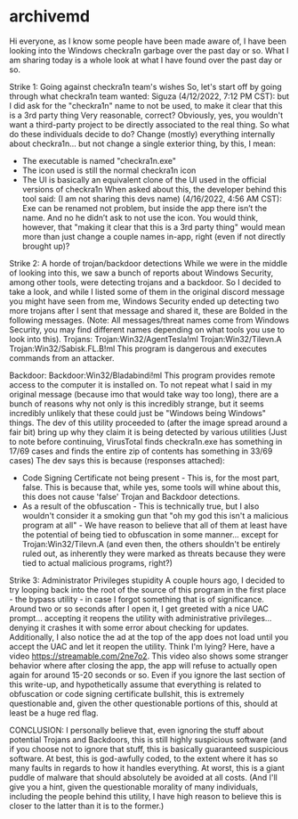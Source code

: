 # archivemd

Hi everyone, as I know some people have been made aware of, I have been looking into the Windows checkra1n garbage over the past day or so. What I am sharing today is a whole look at what I have found over the past day or so.

Strike 1: Going against checkra1n team's wishes
So, let's start off by going through what checkra1n team wanted:
Siguza (4/12/2022, 7:12 PM CST): but I did ask for the "checkra1n" name to not be used, to make it clear that this is a 3rd party thing
Very reasonable, correct? Obviously, yes, you wouldn't want a third-party project to be directly associated to the real thing.
So what do these individuals decide to do? Change (mostly) everything internally about checkra1n... but not change a single exterior thing, by this, I mean:
- The executable is named "checkra1n.exe"
- The icon used is still the normal checkra1n icon
- The UI is basically an equivalent clone of the UI used in the official versions of checkra1n
When asked about this, the developer behind this tool said:
(I am not sharing this devs name) (4/16/2022, 4:56 AM CST): Exe can be renamed not problem, but inside the app there isn’t the name. And no he didn’t ask to not use the icon.
You would think, however, that "making it clear that this is a 3rd party thing" would mean more than just change a couple names in-app, right (even if not directly brought up)?

Strike 2: A horde of trojan/backdoor detections
While we were in the middle of looking into this, we saw a bunch of reports about Windows Security, among other tools, were detecting trojans and a backdoor.
So I decided to take a look, and while I listed some of them in the original discord message you might have seen from me, Windows Security ended up detecting two more trojans after I sent that message and shared it, these are Bolded in the following messages.
(Note: All messages/threat names come from Windows Security, you may find different names depending on what tools you use to look into this).
Trojans:
Trojan:Win32/AgentTesla!ml
Trojan:Win32/Tilevn.A
Trojan:Win32/Sabisk.FL.B!ml
This program is dangerous and executes commands from an attacker.

Backdoor:
Backdoor:Win32/Bladabindi!ml
This program provides remote access to the computer it is installed on.
To not repeat what I said in my original message (because imo that would take way too long), there are a bunch of reasons why not only is this incredibly strange, but it seems incredibly unlikely that these could just be "Windows being Windows" things.
The dev of this utility proceeded to (after the image spread around a fair bit) bring up why they claim it is being detected by various utilities (Just to note before continuing, VirusTotal finds checkra1n.exe has something in 17/69 cases and finds the entire zip of contents has something in 33/69 cases)
The dev says this is because (responses attached):
- Code Signing Certificate not being present - This is, for the most part, false. This is because that, while yes, some tools will whine about this, this does not cause 'false' Trojan and Backdoor detections.
- As a result of the obfuscation - This is technically true, but I also wouldn't consider it a smoking gun that "oh my god this isn't a malicious program at all" - We have reason to believe that all of them at least have the potential of being tied to obfuscation in some manner... except for Trojan:Win32/Tilevn.A (and even then, the others shouldn't be entirely ruled out, as inherently they were marked as threats because they were tied to actual malicious programs, right?)

Strike 3: Administrator Privileges stupidity
A couple hours ago, I decided to try looping back into the root of the source of this program in the first place - the bypass utility - in case I forgot something that is of significance.
Around two or so seconds after I open it, I get greeted with a nice UAC prompt... accepting it reopens the utility with administrative privileges... denying it crashes it with some error about checking for updates. Additionally, I also notice the ad at the top of the app does not load until you accept the UAC and let it reopen the utility.
Think I'm lying? Here, have a video https://streamable.com/2ne7o2. This video also shows some stranger behavior where after closing the app, the app will refuse to actually open again for around 15-20 seconds or so.
Even if you ignore the last section of this write-up, and hypothetically assume that everything is related to obfuscation or code signing certificate bullshit, this is extremely questionable and, given the other questionable portions of this, should at least be a huge red flag.

CONCLUSION:
I personally believe that, even ignoring the stuff about potential Trojans and Backdoors, this is still highly suspicious software (and if you choose not to ignore that stuff, this is basically guaranteed suspicious software. At best, this is god-awfully coded, to the extent where it has so many faults in regards to how it handles everything. At worst, this is a giant puddle of malware that should absolutely be avoided at all costs. (And I'll give you a hint, given the questionable morality of many individuals, including the people behind this utility, I have high reason to believe this is closer to the latter than it is to the former.)
